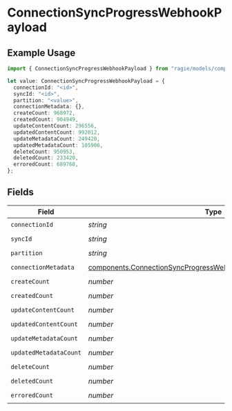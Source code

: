 # ConnectionSyncProgressWebhookPayload

## Example Usage

```typescript
import { ConnectionSyncProgressWebhookPayload } from "ragie/models/components";

let value: ConnectionSyncProgressWebhookPayload = {
  connectionId: "<id>",
  syncId: "<id>",
  partition: "<value>",
  connectionMetadata: {},
  createCount: 968972,
  createdCount: 904949,
  updateContentCount: 296556,
  updatedContentCount: 992012,
  updateMetadataCount: 249420,
  updatedMetadataCount: 105906,
  deleteCount: 950953,
  deletedCount: 233420,
  erroredCount: 689768,
};
```

## Fields

| Field                                                                                                                                                  | Type                                                                                                                                                   | Required                                                                                                                                               | Description                                                                                                                                            |
| ------------------------------------------------------------------------------------------------------------------------------------------------------ | ------------------------------------------------------------------------------------------------------------------------------------------------------ | ------------------------------------------------------------------------------------------------------------------------------------------------------ | ------------------------------------------------------------------------------------------------------------------------------------------------------ |
| `connectionId`                                                                                                                                         | *string*                                                                                                                                               | :heavy_check_mark:                                                                                                                                     | N/A                                                                                                                                                    |
| `syncId`                                                                                                                                               | *string*                                                                                                                                               | :heavy_check_mark:                                                                                                                                     | N/A                                                                                                                                                    |
| `partition`                                                                                                                                            | *string*                                                                                                                                               | :heavy_check_mark:                                                                                                                                     | N/A                                                                                                                                                    |
| `connectionMetadata`                                                                                                                                   | [components.ConnectionSyncProgressWebhookPayloadConnectionMetadata](../../models/components/connectionsyncprogresswebhookpayloadconnectionmetadata.md) | :heavy_check_mark:                                                                                                                                     | N/A                                                                                                                                                    |
| `createCount`                                                                                                                                          | *number*                                                                                                                                               | :heavy_check_mark:                                                                                                                                     | N/A                                                                                                                                                    |
| `createdCount`                                                                                                                                         | *number*                                                                                                                                               | :heavy_check_mark:                                                                                                                                     | N/A                                                                                                                                                    |
| `updateContentCount`                                                                                                                                   | *number*                                                                                                                                               | :heavy_check_mark:                                                                                                                                     | N/A                                                                                                                                                    |
| `updatedContentCount`                                                                                                                                  | *number*                                                                                                                                               | :heavy_check_mark:                                                                                                                                     | N/A                                                                                                                                                    |
| `updateMetadataCount`                                                                                                                                  | *number*                                                                                                                                               | :heavy_check_mark:                                                                                                                                     | N/A                                                                                                                                                    |
| `updatedMetadataCount`                                                                                                                                 | *number*                                                                                                                                               | :heavy_check_mark:                                                                                                                                     | N/A                                                                                                                                                    |
| `deleteCount`                                                                                                                                          | *number*                                                                                                                                               | :heavy_check_mark:                                                                                                                                     | N/A                                                                                                                                                    |
| `deletedCount`                                                                                                                                         | *number*                                                                                                                                               | :heavy_check_mark:                                                                                                                                     | N/A                                                                                                                                                    |
| `erroredCount`                                                                                                                                         | *number*                                                                                                                                               | :heavy_check_mark:                                                                                                                                     | N/A                                                                                                                                                    |